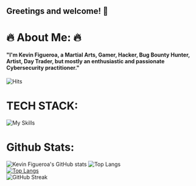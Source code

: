 ## Greetings and welcome! 👋

# 🔥 About Me: 🔥
#### "I'm Kevin Figueroa, a Martial Arts, Gamer, Hacker, Bug Bounty Hunter, Artist, Day Trader, but mostly an enthusiastic and passionate Cybersecurity practitioner."
![Hits](https://hits.seeyoufarm.com/api/count/incr/badge.svg?url=https%3A%2F%2Fgithub.com%2F1KevinFigueroa%2Fhit-counter)                 

# TECH STACK:
![My Skills](https://skillicons.dev/icons?i=regex,bash,vim,vscode,visualstudio,md,html,css,javascript,python,c,java,figma,git,github,docker,postgres,mongodb,aws,gcp,ai,aiscript&theme=dark)


# Github Stats:
![Kevin Figueroa's GitHub stats](https://github-readme-stats.vercel.app/api?username=1KevinFigueroa&show_icons=true&theme=merko)
![Top Langs](https://github-readme-stats.vercel.app/api/top-langs/?username=1KevinFigueroa&layout=compact&show_icons=true&theme=aura)<br>
[![Top Langs](https://github-readme-stats.vercel.app/api/top-langs/?username=1KevinFigueroa&layout=pie)](https://github.com/1KevinFigueroa/github-readme-stats)<br>
![GitHub Streak](https://streak-stats.demolab.com/?user=1KevinFigueroa&show_icons=true&theme=radical)

<!--
**1KevinFigueroa/1KevinFigueroa** is a ✨ _special_ ✨ repository because its `README.md` (this file) appears on your GitHub profile.

Here are some ideas to get you started:

- 🔭 I’m currently working on ...
- 🌱 I’m currently learning ...
- 👯 I’m looking to collaborate on ...
- 🤔 I’m looking for help with ...
- 💬 Ask me about ...
- 📫 How to reach me: ...
- 😄 Pronouns: ...
- ⚡ Fun fact: ...
-->
